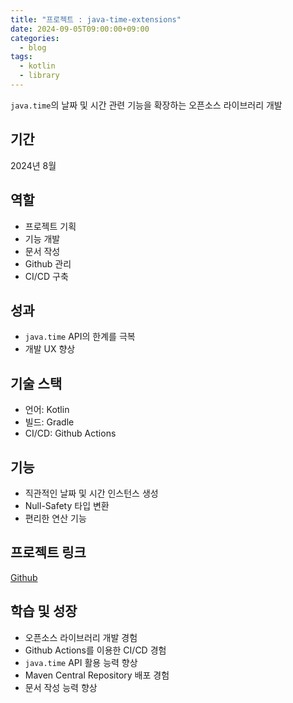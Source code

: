 ```yaml
---
title: "프로젝트 : java-time-extensions"
date: 2024-09-05T09:00:00+09:00
categories:
  - blog
tags:
  - kotlin
  - library
---
```


`java.time`의 날짜 및 시간 관련 기능을 확장하는 오픈소스 라이브러리 개발

## 기간

2024년 8월

## 역할

- 프로젝트 기획
- 기능 개발
- 문서 작성
- Github 관리
- CI/CD 구축

## 성과

- `java.time` API의 한계를 극복
- 개발 UX 향상

## 기술 스택

- 언어: Kotlin
- 빌드: Gradle
- CI/CD: Github Actions

## 기능

- 직관적인 날짜 및 시간 인스턴스 생성
- Null-Safety 타입 변환
- 편리한 연산 기능

## 프로젝트 링크

[Github](https://github.com/HarryJhin/java-time-extensions)

## 학습 및 성장

- 오픈소스 라이브러리 개발 경험
- Github Actions를 이용한 CI/CD 경험
- `java.time` API 활용 능력 향상
- Maven Central Repository 배포 경험
- 문서 작성 능력 향상

